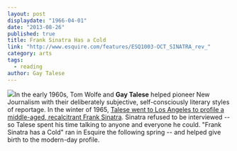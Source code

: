 ```yaml
---
layout: post
displaydate: "1966-04-01"
date: "2013-08-26"
published: true
title: Frank Sinatra Has a Cold
link: "http://www.esquire.com/features/ESQ1003-OCT_SINATRA_rev_"
category: arts
tags: 
  - reading
author: Gay Talese
---
```


![](http://sethmnookin.com/wp-content/uploads/2013/08/Sinatra-4-3.png)In the early 1960s, Tom Wolfe and **Gay Talese** helped pioneer New Journalism with their deliberately subjective, self-consciously literary styles of reportage. In the winter of 1965, <A href="http://www.esquire.com/features/ESQ1003-OCT_SINATRA_rev_" target="_blank">Talese went to Los Angeles to profile a middle-aged, recalcitrant Frank Sinatra</a>. Sinatra refused to be interviewed -- so Talese spent his time talking to anyone and everyone he could. "Frank Sinatra has a Cold" ran in Esquire the following spring -- and helped give birth to the modern-day profile.